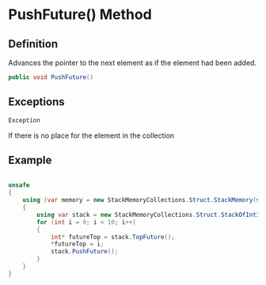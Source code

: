 # PushFuture() Method

## Definition
Advances the pointer to the next element as if the element had been added.

```C#
public void PushFuture()
```

## Exceptions

```C#
Exception
```
If there is no place for the element in the collection

## Example

```C#

unsafe
{
    using (var memory = new StackMemoryCollections.Struct.StackMemory(sizeof(int) * 10))
    {
        using var stack = new StackMemoryCollections.Struct.StackOfInt32(10, &memory);
        for (int i = 0; i < 10; i++)
        {
            int* futureTop = stack.TopFuture();
            *futureTop = i;
            stack.PushFuture();
        }
    }
}

```
